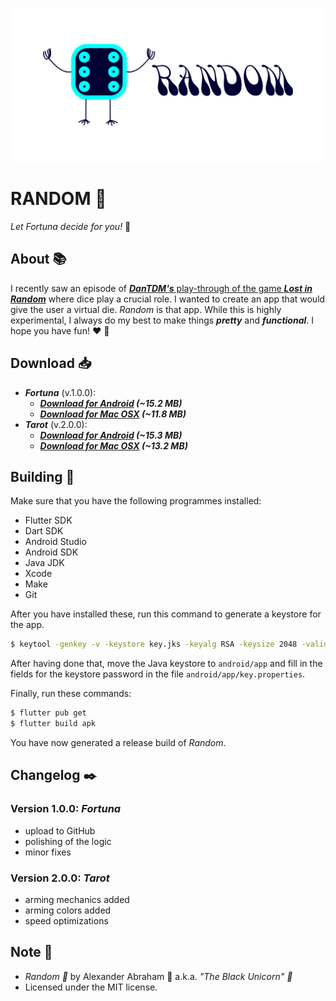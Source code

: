 <p align="center">
 <img src="/assets/images/banner.png"/>
</p>

# RANDOM :game_die:

*Let Fortuna decide for you!* :game_die:

## About :books:

I recently saw an episode of [***DanTDM's*** play-through of the game ***Lost in Random***](https://youtu.be/zyjdhzgMzsk) where dice play a crucial role.
I wanted to create an app that would give the user a virtual die. *Random* is that app. While this is highly experimental,
I always do my best to make things ***pretty*** and ***functional***. I hope you have fun! :heart: :unicorn:

## Download :inbox_tray:

- ***Fortuna*** (v.1.0.0):
  - ***[Download for Android](https://github.com/iamtheblackunicorn/Random/releases/download/v.1.0.0/Random-v1.0.0-Fortuna-Release.apk) (~15.2 MB)***
  - ***[Download for Mac OSX](https://github.com/iamtheblackunicorn/Random/releases/download/v.1.0.0/Random-v1.0.0-Fortuna-Release.app.zip) (~11.8 MB)***
- ***Tarot*** (v.2.0.0):
  - ***[Download for Android](https://github.com/iamtheblackunicorn/Random/releases/download/v.2.0.0/Random-v2.0.0-Tarot-Release.apk) (~15.3 MB)***
  - ***[Download for Mac OSX](https://github.com/iamtheblackunicorn/Random/releases/download/v.2.0.0/Random-v2.0.0-Tarot-Release.app.zip) (~13.2 MB)***

## Building :hammer:

Make sure that you have the following programmes installed:

- Flutter SDK
- Dart SDK
- Android Studio
- Android SDK
- Java JDK
- Xcode
- Make
- Git

After you have installed these, run this command to generate a keystore for the app.

```bash
$ keytool -genkey -v -keystore key.jks -keyalg RSA -keysize 2048 -validity 10000 -alias key
```

After having done that, move the Java keystore to `android/app` and fill in the fields for the keystore password in the file `android/app/key.properties`.

Finally, run these commands:

```bash
$ flutter pub get
$ flutter build apk
```

You have now generated a release build of *Random*.

## Changelog :black_nib:

### Version 1.0.0: ***Fortuna***

- upload to GitHub
- polishing of the logic
- minor fixes

### Version 2.0.0: ***Tarot***

- arming mechanics added
- arming colors added
- speed optimizations

## Note :scroll:

- *Random :game_die:* by Alexander Abraham :black_heart: a.k.a. *"The Black Unicorn" :unicorn:*
- Licensed under the MIT license.
